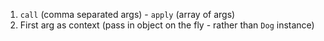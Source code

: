 1. `call` (comma separated args) - `apply` (array of args)
2. First arg as context (pass in object on the fly - rather than `Dog` instance)
